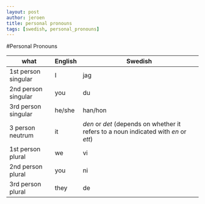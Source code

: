 ```yaml
---
layout: post
author: jeroen
title: personal pronouns
tags: [swedish, personal_pronouns]
---
```


#Personal Pronouns

| what | English | Swedish |
| ---- | ------- | ------- |
| 1st person singular | I | jag |
| 2nd person singular | you | du |
| 3rd person singular | he/she | han/hon |
| 3 person neutrum | it | *den* or *det* (depends on whether it refers to a noun indicated with *en* or *ett*) |
| 1st person plural | we | vi |
| 2nd person plural | you | ni |
| 3rd person plural | they | de |
